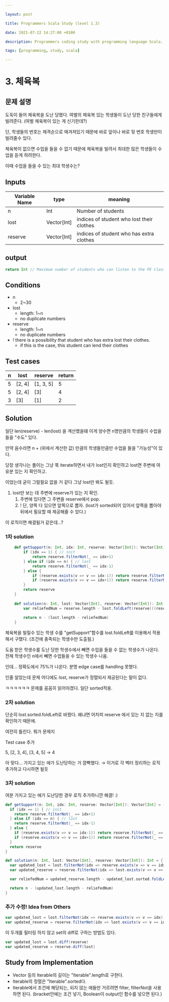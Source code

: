 ```yaml
---

layout: post

title: Programmers Scala Study (level 1.3)

date: 2021-07-22 14:27:00 +0100

description: Programmers coding study with programming language Scala. The difficulty selected is level 1.

tags: [programming, study, scala]

---
```


# 3. 체육복

## 문제 설명

도둑이 들어 체육복을 도난 당했다. 여벌의 체육복 있는 학생들이 도난 당한 친구들에게 빌려준다. (여벌 체육복이 있는 게 신기한데?) 

단, 학생들의 번호는 체격순으로 매겨져있기 때문에 바로 앞이나 바로 뒷 번호 학생만이 빌려줄수 있다.

체육복이 없으면 수업을 들을 수 없기 때문에 체육복을 빌려서 최대한 많은 학생들이 수업을 듣게 하려한다.

이때 수업을 들을 수 있는 최대 학생수는?

 ## Inputs

| Variable Name | type        | meaning                                   |
| ------------- | ----------- | ----------------------------------------- |
| n             | Int         | Number of students                        |
| lost          | Vector[Int] | indices of student who lost their clothes |
| reserve       | Vector[Int] | indices of student who has extra clothes  |

## output

~~~scala
return Int // Maximum number of students who can listen to the PE class
~~~



## Conditions

* n
  * 2~30
* lost
  * length: 1~n 
  * no duplicate numbers
* reserve
  * length: 1~n
  * no duplicate numbers
* ! there is a possibility that student who has extra lost their clothes.
  * if this is the case, this student can lend their clothes

## Test cases

| n    | lost   | reserve   | return |
| ---- | ------ | --------- | ------ |
| 5    | [2, 4] | [1, 3, 5] | 5      |
| 5    | [2, 4] | [3]       | 4      |
| 3    | [3]    | [1]       | 2      |

## Solution

일단 len(reserve) - len(lost) 을 계산했을떄 이게 양수면 n명만큼의 학생들이 수업을 들을 "수도" 있다.

만약 음수라면 n + (위에서 계산한 값) 만큼의 학생들만큼만 수업을 들을 "가능성"이 있다.



당장 생각나는 풀이는 그냥 쭉 iterate하면서 내가 lost인지 확인하고 lost면 주변에 여유분 있는 지 확인하고.

이었는데 굳이 그럴필요 없을 거 같다 그냥 lost만 봐도 될듯.

1. lost만 보는 데 주변에 reserve가 있는 지 확인.
   1. 주변에 있다면 그 주변을 reserve에서 pop.
   2. ! 단, 양쪽 다 있으면 앞쪽으로 뽑자. (lost가 sorted되어 있어서 앞쪽을 뽑아야 뒤에서 필요할 때 제공해줄 수 았다.)

이 로직이면 해결될거 같은데...?

### 1차 solution

~~~scala
	def getSupport(n: Int, idx: Int, reserve: Vector[Int]): Vector[Int] = {
        if (idx == 1) { // init
            return reserve.filterNot(_ == idx+1)
        } else if (idx == n) { // last
            return reserve.filterNot(_ == idx-1)
        } else {
            if (reserve.exists(v => v == idx-1)) return reserve.filterNot(_ == idx-1)
            if (reserve.exists(v => v == idx+1)) return reserve.filterNot(_ == idx+1)
        }
        return reserve
    }
    
    def solution(n: Int, lost: Vector[Int], reserve: Vector[Int]): Int = {
        var reliefedNum = reserve.length - lost.foldLeft(reserve)((reserve, lostStudent) => getSupport(n, lostStudent, reserve)).length
        
        return n - (lost.length - reliefedNum)
    }
~~~

체육복을 빌릴수 있는 학생 수를 "getSupport"함수를 lost.foldLeft를 이용해서 적용해서 구했다. (조건에 충족되는 학생수만 도출됨.)

도움 받은 학생수를 도난 당한 학생수에서 빼면 수업을 들을 수 없는 학생수가 나온다. 전체 학생수인 n에서 빼면 수업들을 수 있는 학생수 나옴.



인데... 정확도에서 75%가 나온다. 분명 edge case를 handling 못했다. 

인줄 알았는데 문제 어디에도 lost, reserve가 정렬되서 제공된다는 말이 없다. 

ㅋㅋㅋㅋㅋㅋ 문제를 꼼꼼히 읽어야겠다. 일단 sorted적용.

### 2차 solution

단순히 lost.sorted.foldLeft로 바꿨다. 왜냐면 어차피 reserve 에서 있는 지 없는 지를 확인하기 때문에.

여전히 틀린다. 뭐가 문제지

Test case 추가

5, [2, 3, 4], [3, 4, 5] → 4

아 맞다... 가지고 있는 애가 도난당하는 거 깜빡했다. → 이거로 각 벡터 정리하는 로직 추가하고 다시하면 될듯

### 3차 solution

여분 가지고 있는 애가 도난당한 경우 로직 추가하니깐 해결! :)

~~~scala
def getSupport(n: Int, idx: Int, reserve: Vector[Int]): Vector[Int] = {
  if (idx == 1) { // init
    return reserve.filterNot(_ == idx+1)
  } else if (idx == n) { // last
    return reserve.filterNot(_ == idx-1)
  } else {
    if (reserve.exists(v => v == idx-1)) return reserve.filterNot(_ == idx-1)
    if (reserve.exists(v => v == idx+1)) return reserve.filterNot(_ == idx+1)
  }
  return reserve
}

def solution(n: Int, lost: Vector[Int], reserve: Vector[Int]): Int = {
  var updated_lost = lost.filterNot(idx => reserve.exists(v => v == idx))
  var updated_reserve = reserve.filterNot(idx => lost.exists(v => v == idx))

  var reliefedNum = updated_reserve.length - updated_lost.sorted.foldLeft(updated_reserve)((updated_reserve, lostStudent) => getSupport(n, lostStudent, updated_reserve)).length

  return n - (updated_lost.length - reliefedNum)
}
~~~



### 추가 수정! Idea from Others

~~~scala
var updated_lost = lost.filterNot(idx => reserve.exists(v => v == idx))
var updated_reserve = reserve.filterNot(idx => lost.exists(v => v == idx))
~~~

이 두개를 필터링 하지 않고 set의 diff로 구하는 방법도 있다.

~~~scala
var updated_lost = lost.diff(reserve)
var updated_reserve = reserve.diff(lost)
~~~



## Study from Implementation

* Vector 등의 Iterable의 길이는 "Iterable".length로 구한다.
* Iterable의 정렬은 "Iterable".sorted다.
* Iterable에서 조건에 해당되는, 되지 않는 애들만 거르려면 filter, filterNot을 사용하면 된다. (bracket안에는 조건 넣기, Boolean이 output인 함수를 넣으면 된다.)

